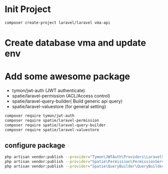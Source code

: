 # Init Project

``` bash
composer create-project laravel/laravel vma-api

```

# Create database vma and update env


# Add some awesome package 

- tymon/jwt-auth (JWT authenticate)
- spatie/laravel-permission (ACL/Access control)
- spatie/laravel-query-builder( Build generic api query)
- spatie/laravel-valuestore (for general setting)

``` bash
composer require tymon/jwt-auth
composer require spatie/laravel-permission
composer require spatie/laravel-query-builder
composer require spatie/laravel-valuestore

```

## configure package

```bash
php artisan vendor:publish --provider="Tymon\JWTAuth\Providers\LaravelServiceProvider"
php artisan vendor:publish --provider="Spatie\Permission\PermissionServiceProvider"
php artisan vendor:publish --provider="Spatie\QueryBuilder\QueryBuilderServiceProvider"


```
